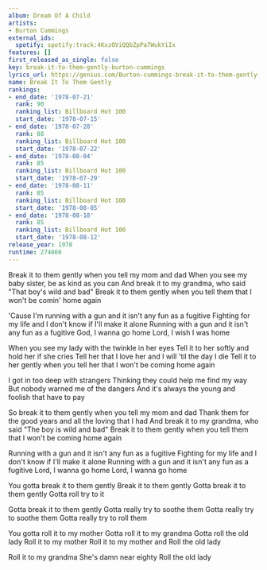 ```yaml
---
album: Dream Of A Child
artists:
- Burton Cummings
external_ids:
  spotify: spotify:track:4KxzOViQQbZpPa7WukYiIx
features: []
first_released_as_single: false
key: break-it-to-them-gently-burton-cummings
lyrics_url: https://genius.com/Burton-cummings-break-it-to-them-gently-lyrics
name: Break It To Them Gently
rankings:
- end_date: '1978-07-21'
  rank: 90
  ranking_list: Billboard Hot 100
  start_date: '1978-07-15'
- end_date: '1978-07-28'
  rank: 88
  ranking_list: Billboard Hot 100
  start_date: '1978-07-22'
- end_date: '1978-08-04'
  rank: 85
  ranking_list: Billboard Hot 100
  start_date: '1978-07-29'
- end_date: '1978-08-11'
  rank: 85
  ranking_list: Billboard Hot 100
  start_date: '1978-08-05'
- end_date: '1978-08-18'
  rank: 85
  ranking_list: Billboard Hot 100
  start_date: '1978-08-12'
release_year: 1978
runtime: 274666
---
```

Break it to them gently when you tell my mom and dad
When you see my baby sister, be as kind as you can
And break it to my grandma, who said "That boy's wild and bad"
Break it to them gently when you tell them that I won't be comin' home again

'Cause I'm running with a gun and it isn't any fun as a fugitive
Fighting for my life and I don't know if I'll make it alone
Running with a gun and it isn't any fun as a fugitive
God, I wanna go home
Lord, I wish I was home

When you see my lady with the twinkle in her eyes
Tell it to her softly and hold her if she cries
Tell her that I love her and I will 'til the day I die
Tell it to her gently when you tell her that I won't be coming home again

I got in too deep with strangers
Thinking they could help me find my way
But nobody warned me of the dangers
And it's always the young and foolish that have to pay

So break it to them gently when you tell my mom and dad
Thank them for the good years and all the loving that I had
And break it to my grandma, who said "The boy is wild and bad"
Break it to them gently when you tell them that I won't be coming home again

Running with a gun and it isn't any fun as a fugitive
Fighting for my life and I don't know if I'll make it alone
Running with a gun and it isn't any fun as a fugitive
Lord, I wanna go home
Lord, I wanna go home

You gotta break it to them gently
Break it to them gently
Gotta break it to them gently
Gotta roll try to it

Gotta break it to them gently
Gotta really try to soothe them
Gotta really try to soothe them
Gotta really try to roll them

You gotta roll it to my mother
Gotta roll it to my grandma
Gotta roll the old lady
Roll it to my mother
Roll it to my mother and
Roll the old lady

Roll it to my grandma
She's damn near eighty
Roll the old lady
